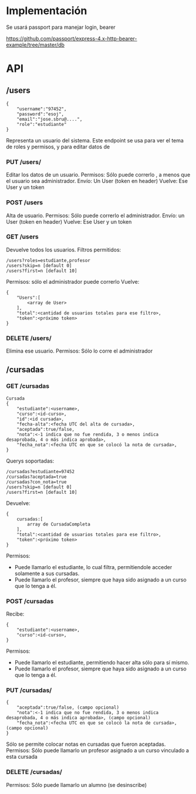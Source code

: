 # Implementación
Se usará passport para manejar login, bearer

https://github.com/passport/express-4.x-http-bearer-example/tree/master/db

# API

## /users
```
{
    "username":"97452",
    "password":"esoj",
    "email":"jose.sbru@....",
    "role":"estudiante"
}
```
Representa un usuario del sistema. Este endpoint se usa para ver el tema de roles y permisos, y para editar datos de 
### PUT /users/<username>
Editar los datos de un usuario.
Permisos: Sólo puede correrlo <username>, a menos que el usuario sea administrador.
Envío: Un User (token en header)
Vuelve: Ese User y un token
### POST /users
Alta de usuario.
Permisos: Sólo puede correrlo el administrador.
Envío: un User (token en header)
Vuelve: Ese User y un token
### GET /users
Devuelve todos los usuarios. Filtros permitidos:
```
/users?roles=estudiante,profesor
/users?skip=n [default 0]
/users?first=n [default 10]
```
Permisos: sólo el administrador puede correrlo
Vuelve:
```
{
    "Users":[
        <array de User>
    ],
    "total":<cantidad de usuarios totales para ese filtro>,
    "token":<próximo token>
}
```
### DELETE /users/<username>
Elimina ese usuario.
Permisos: Sólo lo corre el administrador


## /cursadas
### GET /cursadas
```
Cursada
{
    "estudiante":<username>,
    "curso":<id-curso>,
    "id":<id cursada>,
    "fecha-alta":<fecha UTC del alta de cursada>,
    "aceptada":true/false,
    "nota":<-1 indica que no fue rendida, 3 o menos indica desaprobada, 4 o más indica aprobada>,
    "fecha_nota":<fecha UTC en que se colocó la nota de cursada>,
}
```
Querys soportadas:
```
/cursadas?estudiante=97452
/cursadas?aceptada=true
/cursadas?con_nota=true
/users?skip=n [default 0]
/users?first=n [default 10]
```

Devuelve:
```
{
    cursadas:[
        array de CursadaCompleta
    ],
    "total":<cantidad de usuarios totales para ese filtro>,
    "token":<próximo token>
}
```
Permisos: 
 - Puede llamarlo el estudiante, lo cual filtra, permitiendole acceder solamente a sus cursadas. 
 - Puede llamarlo el profesor, siempre que haya sido asignado a un curso que lo tenga a él.

### POST /cursadas
Recibe:
```
{
    "estudiante":<username>,
    "curso":<id-curso>,
}
```
Permisos: 
 - Puede llamarlo el estudiante, permitiendo hacer alta sólo para sí mismo. 
 - Puede llamarlo el profesor, siempre que haya sido asignado a un curso que lo tenga a él.

### PUT /cursadas/<id cursada>
```
{
    "aceptada":true/false, (campo opcional)
    "nota":<-1 indica que no fue rendida, 3 o menos indica desaprobada, 4 o más indica aprobada>, (campo opcional)
    "fecha_nota":<fecha UTC en que se colocó la nota de cursada>,(campo opcional)
}
```

Sólo se permite colocar notas en cursadas que fueron aceptadas.
Permisos: Sólo puede llamarlo un profesor asignado a un curso vinculado a esta cursada

### DELETE /cursadas/<id cursada>

Permisos: Sólo puede llamarlo un alumno (se desinscribe)